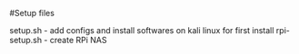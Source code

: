 #Setup files

setup.sh - add configs and install softwares on kali linux for first install
rpi-setup.sh - create RPi NAS
